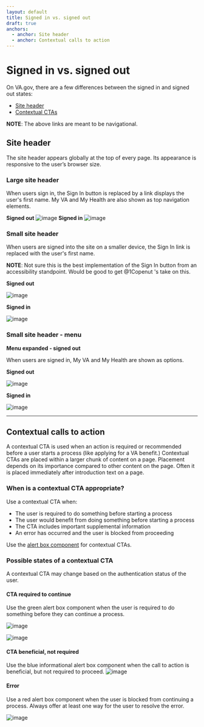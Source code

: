 ```yaml
---
layout: default
title: Signed in vs. signed out
draft: true
anchors:
  - anchor: Site header
  - anchor: Contextual calls to action
---
```


# Signed in vs. signed out
On VA.gov, there are a few differences between the signed in and signed out states:
* [Site header]()
* [Contextual CTAs]()

**NOTE**: The above links are meant to be navigational.

## Site header
The site header appears globally at the top of every page. Its appearance is responsive to the user’s browser size.
### Large site header
When users sign in, the Sign In button is replaced by a link displays the user's first name. My VA and My Health are also shown as top navigation elements.

**Signed out**
![image](https://user-images.githubusercontent.com/2838493/58288795-33cbff00-7d7a-11e9-8cc9-3d956030ac8c.png)
**Signed in**
![image](https://user-images.githubusercontent.com/2838493/58288819-4b0aec80-7d7a-11e9-9292-f932a62f545b.png)

### Small site header
When users are signed into the site on a smaller device, the Sign In link is replaced with the user's first name.

**NOTE**: Not sure this is the best implementation of the Sign In button from an accessibility standpoint. Would be good to get @1Copenut 's take on this.

**Signed out**

![image](https://user-images.githubusercontent.com/2838493/58352243-9d0e4980-7e30-11e9-8ba1-96e583d69734.png)

**Signed in**

![image](https://user-images.githubusercontent.com/2838493/58352733-15c1d580-7e32-11e9-996c-8e8163cf287c.png)

### Small site header - menu

**Menu expanded - signed out**

When users are signed in, My VA and My Health are shown as options.

**Signed out**

![image](https://user-images.githubusercontent.com/2838493/58352289-c333e980-7e30-11e9-8d33-57a790147f99.png)

**Signed in**

![image](https://user-images.githubusercontent.com/2838493/58352812-57528080-7e32-11e9-9f12-f4dbece73049.png)


---
## Contextual calls to action
A contextual CTA is used when an action is required or recommended before a user starts a process (like applying for a VA benefit.) Contextual CTAs are placed within a larger chunk of content on a page. Placement depends on its importance compared to other content on the page. Often it is placed immediately after introduction text on a page.

### When is a contextual CTA appropriate?
Use a contextual CTA when:
* The user is required to do something before starting a process
* The user would benefit from doing something before starting a process
* The CTA includes important supplemental information
* An error has occurred and the user is blocked from proceeding

Use the [alert box component]() for contextual CTAs.

### Possible states of a contextual CTA
A contextual CTA may change based on the authentication status of the user.

#### CTA required to continue
Use the green alert box component when the user is required to do something before they can continue a process.

![image](https://user-images.githubusercontent.com/2838493/58289289-9d004200-7d7b-11e9-86ef-1878543005ea.png)

![image](https://user-images.githubusercontent.com/2838493/58289332-aee1e500-7d7b-11e9-9c2a-592757b2ddf2.png)

#### CTA beneficial, not required

Use the blue informational alert box component when the call to action is beneficial, but not required to proceed.
![image](https://user-images.githubusercontent.com/2838493/58289486-2dd71d80-7d7c-11e9-9e09-ea6ad0a94861.png)

#### Error
Use a red alert box component when the user is blocked from continuing a process. Always offer at least one way for the user to resolve the error.

![image](https://user-images.githubusercontent.com/2838493/58289387-d769df00-7d7b-11e9-96f3-2e1d311b3b84.png)


